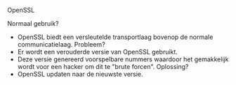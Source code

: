 OpenSSL

Normaal gebruik?
  - OpenSSL biedt een versleutelde transportlaag bovenop de normale communicatielaag.
Probleem?
  - Er wordt een verouderde versie van OpenSSL gebruikt.
  - Deze versie genereerd voorspelbare nummers waardoor het gemakkelijk wordt voor een hacker om dit te "brute forcen".
Oplossing?
  - OpenSSL updaten naar de nieuwste versie.

